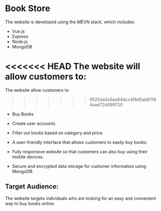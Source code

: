 # Book Store

The website is developed using the MEVN stack, which includes:

- Vue.js
- Express
- Node.js
- MongoDB

<<<<<<< HEAD
The website will allow customers to:
=======
The website allow customers to:
>>>>>>> 95254a5a5ae84dcc4f8d5ab67f64aad72d499720

- Buy Books
- Create user accounts
- Filter out books based on category and price.

- A user-friendly interface that allows customers to easily buy books.
- Fully responsive website so that customers can also buy using their mobile devices.
- Secure and encrypted data storage for customer information using MongoDB.

## Target Audience:

The website targets individuals who are looking for an easy and convenient way to buy books online.
